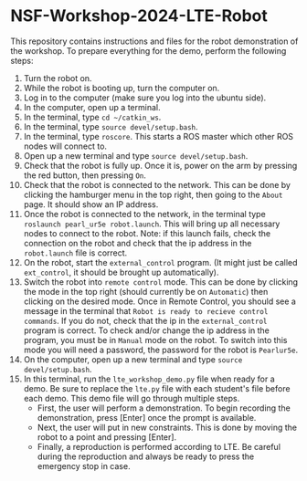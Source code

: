 # NSF-Workshop-2024-LTE-Robot

This repository contains instructions and files for the robot demonstration of the workshop. To prepare everything for the demo, perform the following steps:
1. Turn the robot on.
2. While the robot is booting up, turn the computer on.
3. Log in to the computer (make sure you log into the ubuntu side).
4. In the computer, open up a terminal.
5. In the terminal, type `cd ~/catkin_ws`.
6. In the terminal, type `source devel/setup.bash`.
7. In the terminal, type `roscore`. This starts a ROS master which other ROS nodes will connect to.
8. Open up a new terminal and type `source devel/setup.bash`.
9. Check that the robot is fully up. Once it is, power on the arm by pressing the red button, then pressing `On`.
10. Check that the robot is connected to the network. This can be done by clicking the hamburger menu in the top right, then going to the `About` page. It should show an IP address.
11. Once the robot is connected to the network, in the terminal type `roslaunch pearl_ur5e robot.launch`. This will bring up all necessary nodes to connect to the robot. Note: if this launch fails, check the connection on the robot and check that the ip address in the `robot.launch` file is correct.
12. On the robot, start the `external_control` program. (It might just be called `ext_control`, it should be brought up automatically).
13. Switch the robot into `remote control` mode. This can be done by clicking the mode in the top right (should currently be on `Automatic`) then clicking on the desired mode. Once in Remote Control, you should see a message in the terminal that `Robot is ready to recieve control commands`. If you do not, check that the ip in the `external_control` program is correct. To check and/or change the ip address in the program, you must be in `Manual` mode on the robot. To switch into this mode you will need a password, the password for the robot is `Pearlur5e`.
14. On the computer, open up a new terminal and type `source devel/setup.bash`.
15. In this terminal, run the `lte_workshop_demo.py` file when ready for a demo. Be sure to replace the `lte.py` file with each student's file before each demo. This demo file will go through multiple steps.
    - First, the user will perform a demonstration. To begin recording the demonstration, press [Enter] once the prompt is available.
    - Next, the user will put in new constraints. This is done by moving the robot to a point and pressing [Enter].
    - Finally, a reproduction is performed according to LTE. Be careful during the reproduction and always be ready to press the emergency stop in case.
